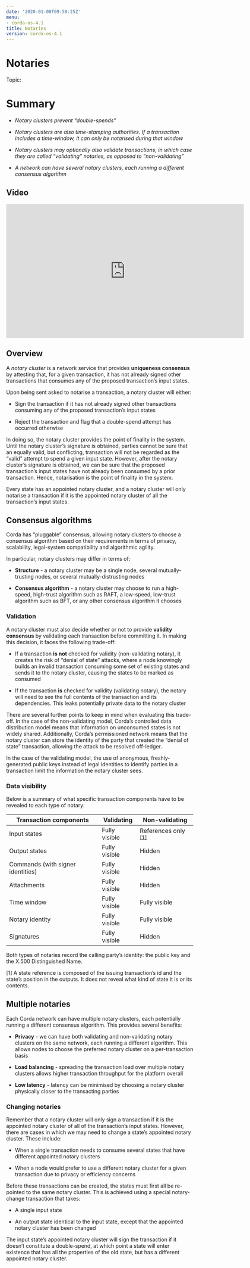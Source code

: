 ```yaml
---
date: '2020-01-08T09:59:25Z'
menu:
- corda-os-4.1
title: Notaries
version: corda-os-4.1
---
```



# Notaries

<div class="r3-o-topic" role="alert"><span>Topic: </span>


# Summary


* *Notary clusters prevent “double-spends”*


* *Notary clusters are also time-stamping authorities. If a transaction includes a time-window, it can only be notarised during that window*


* *Notary clusters may optionally also validate transactions, in which case they are called “validating” notaries, as opposed to “non-validating”*


* *A network can have several notary clusters, each running a different consensus algorithm*



</div>

## Video

<iframe src="https://player.vimeo.com/video/214138458" width="640" height="360" frameborder="0" webkitallowfullscreen="true" mozallowfullscreen="true" allowfullscreen="true"></iframe>


<p></p>

## Overview

A *notary cluster* is a network service that provides **uniqueness consensus** by attesting that, for a given
                transaction, it has not already signed other transactions that consumes any of the proposed transaction’s input states.

Upon being sent asked to notarise a transaction, a notary cluster will either:


* Sign the transaction if it has not already signed other transactions consuming any of the proposed transaction’s
                        input states


* Reject the transaction and flag that a double-spend attempt has occurred otherwise


In doing so, the notary cluster provides the point of finality in the system. Until the notary cluster’s signature is
                obtained, parties cannot be sure that an equally valid, but conflicting, transaction will not be regarded as the
                “valid” attempt to spend a given input state. However, after the notary cluster’s signature is obtained, we can be sure
                that the proposed transaction’s input states have not already been consumed by a prior transaction. Hence, notarisation
                is the point of finality in the system.

Every state has an appointed notary cluster, and a notary cluster will only notarise a transaction if it is the
                appointed notary cluster of all the transaction’s input states.


## Consensus algorithms

Corda has “pluggable” consensus, allowing notary clusters to choose a consensus algorithm based on their requirements in
                terms of privacy, scalability, legal-system compatibility and algorithmic agility.

In particular, notary clusters may differ in terms of:


* **Structure** - a notary cluster may be a single node, several mutually-trusting nodes, or several
                        mutually-distrusting nodes


* **Consensus algorithm** - a notary cluster may choose to run a high-speed, high-trust algorithm such as RAFT, a
                        low-speed, low-trust algorithm such as BFT, or any other consensus algorithm it chooses



### Validation

A notary cluster must also decide whether or not to provide **validity consensus** by validating each transaction
                    before committing it. In making this decision, it faces the following trade-off:


* If a transaction **is not** checked for validity (non-validating notary), it creates the risk of “denial of state” attacks, where a node
                            knowingly builds an invalid transaction consuming some set of existing states and sends it to the
                            notary cluster, causing the states to be marked as consumed


* If the transaction **is** checked for validity (validating notary), the notary will need to see the full contents of the transaction and
                            its dependencies. This leaks potentially private data to the notary cluster


There are several further points to keep in mind when evaluating this trade-off. In the case of the non-validating
                    model, Corda’s controlled data distribution model means that information on unconsumed states is not widely shared.
                    Additionally, Corda’s permissioned network means that the notary cluster can store the identity of the party that
                    created the “denial of state” transaction, allowing the attack to be resolved off-ledger.

In the case of the validating model, the use of anonymous, freshly-generated public keys instead of legal identities to
                    identify parties in a transaction limit the information the notary cluster sees.


### Data visibility

Below is a summary of what specific transaction components have to be revealed to each type of notary:


<div class="table table-sm table-striped table-hover">


|Transaction components|Validating|Non-validating|
|-----------------------------------|---------------|-----------------------|
|Input states|Fully visible|References only <sup>[\[1\]](#key-concepts-notaries-id1)|
|Output states|Fully visible|Hidden|
|Commands (with signer identities)|Fully visible|Hidden|
|Attachments|Fully visible|Hidden|
|Time window|Fully visible|Fully visible|
|Notary identity|Fully visible|Fully visible|
|Signatures|Fully visible|Hidden|

</div>

Both types of notaries record the calling party’s identity: the public key and the X.500 Distinguished Name.



<a name="key-concepts-notaries-id1"></a>

\[1\] A state reference is composed of the issuing transaction’s id and the state’s position in the outputs. It does not
                        reveal what kind of state it is or its contents.


## Multiple notaries

Each Corda network can have multiple notary clusters, each potentially running a different consensus algorithm. This
                provides several benefits:


* **Privacy** - we can have both validating and non-validating notary clusters on the same network, each running a
                        different algorithm. This allows nodes to choose the preferred notary cluster on a per-transaction basis


* **Load balancing** - spreading the transaction load over multiple notary clusters allows higher transaction
                        throughput for the platform overall


* **Low latency** - latency can be minimised by choosing a notary cluster physically closer to the transacting parties



### Changing notaries

Remember that a notary cluster will only sign a transaction if it is the appointed notary cluster of all of the
                    transaction’s input states. However, there are cases in which we may need to change a state’s appointed notary cluster.
                    These include:


* When a single transaction needs to consume several states that have different appointed notary clusters


* When a node would prefer to use a different notary cluster for a given transaction due to privacy or efficiency
                            concerns


Before these transactions can be created, the states must first all be re-pointed to the same notary cluster. This is
                    achieved using a special notary-change transaction that takes:


* A single input state


* An output state identical to the input state, except that the appointed notary cluster has been changed


The input state’s appointed notary cluster will sign the transaction if it doesn’t constitute a double-spend, at which
                    point a state will enter existence that has all the properties of the old state, but has a different appointed notary
                    cluster.


